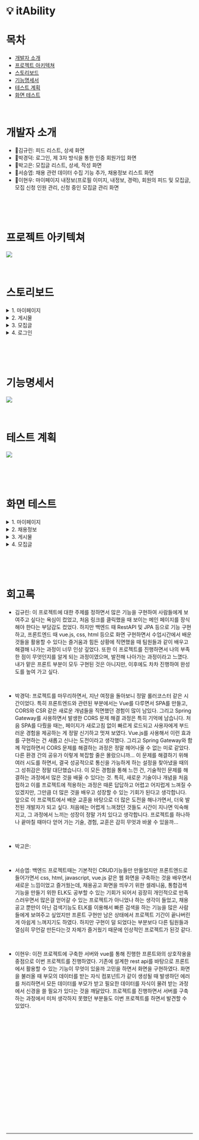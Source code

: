 # 💡 itAbility

# 목차  
- [개발자 소개](#개발자-소개)
- [프로젝트 아키텍쳐](#프로젝트-아키텍쳐)
- [스토리보드](#스토리보드)
- [기능명세서](#기능명세서)
- [테스트 계획](#테스트-계획)
- [화면 테스트](#화면-테스트)

<br>

# 개발자 소개
- 🍊김규린: 피드 리스트, 상세 화면
- 🍎박경덕: 로그인, 제 3자 방식을 통한 인증 회원가입 화면
- 🍐박고은: 모집글 리스트, 상세, 작성 화면
- 🍉서승엽: 채용 관련 데이터 수집 기능 추가, 채용정보 리스트 화면
- 🍓이현우: 마이페이지 내정보(프로필 이미지, 내정보, 경력), 회원의 피드 및 모집글, 모집 신청 인원 관리, 신청 중인 모집글 관리 화면

<br><br><br>

# 프로젝트 아키텍쳐
<img src = "https://github.com/beyond-sw-camp/be04-3rd-3team-itAbility/assets/22255663/3f335b3e-6cad-43a7-9a74-7551d7d9bee6">

<br>
<br>
<br>

# 스토리보드
 
<details>
    <summary> 1. 마이페이지 </summary>
      <br>1. 내정보 <br><img src="https://github.com/beyond-sw-camp/be04-3rd-3team-itAbility/assets/22255663/7dcf308a-24c2-4670-827c-6ddfa153ed0b">
      <br>2. 프로필 수정 <br>  <img src="https://github.com/beyond-sw-camp/be04-3rd-3team-itAbility/assets/22255663/75bbad65-b456-4224-8bd3-5099760ce5b6">
      <br>3. 경력 추가 <br> <img src="https://github.com/beyond-sw-camp/be04-3rd-3team-itAbility/assets/22255663/a5ce9492-bb11-43e5-9f35-34825376ebc2">
      <br>4. 작성한 피드 목록 <br> <img src="https://github.com/beyond-sw-camp/be04-3rd-3team-itAbility/assets/22255663/da414a8f-95a6-4590-9b88-065185c00553">
      <br>5. 작성한 피드 수정 <br> 
       <img src="https://github.com/beyond-sw-camp/be04-3rd-3team-itAbility/assets/22255663/3242f73b-8911-4b58-a44d-fe05ea8a31cd">
      <br>6. 작성한 모집글 목록<br><img src="https://github.com/beyond-sw-camp/be04-3rd-3team-itAbility/assets/22255663/4408358d-fbaa-4333-b0e3-c4c139f5f4af">
      <br>7. 작성한 모집글 수정<br> <img src="https://github.com/beyond-sw-camp/be04-3rd-3team-itAbility/assets/22255663/b41cfaa2-7661-4dcc-aad0-257f2d709a50">
      <br>8. 작성한 모집글 신청 목록 <br> <img src="https://github.com/beyond-sw-camp/be04-3rd-3team-itAbility/assets/22255663/c59987c8-ac9d-4ec9-bad4-3589b6ee957a">
      <br>9. 신청한 모집글 목록 <br> <img src="https://github.com/beyond-sw-camp/be04-3rd-3team-itAbility/assets/22255663/b0ab7c4e-97f4-42e7-a48c-6145a97b039e">
      
    
</details>

<details>
    <summary> 2. 게시물 </summary>
    <br>1. 게시물 전체 조회 <br><img src="https://github.com/beyond-sw-camp/be04-3rd-3team-itAbility/assets/107897788/57388b08-6462-4318-8fbe-25c15e04e9af">
    <br>2. 게시물 상세 조회 <br><img src="https://github.com/beyond-sw-camp/be04-3rd-3team-itAbility/assets/107897788/58f1aede-41ce-4e2c-a75f-f59fe9d58fcc">
    <br>3. 게시물 생성 <br><img src="https://github.com/beyond-sw-camp/be04-3rd-3team-itAbility/assets/107897788/728b6b1d-1b70-43dd-b168-00cde81bf874">
    <br>4. 게시물 수 <br><img src="https://github.com/beyond-sw-camp/be04-3rd-3team-itAbility/assets/107897788/5f50af4d-3425-4538-9391-754eea0a769d">

</details>

<details>
    <summary> 3. 모집글 </summary>
    <br>1. 모집글 목록<br><img src="https://github.com/beyond-sw-camp/be04-3rd-3team-itAbility/assets/64297541/cadf7f30-7bd5-4221-b435-ce046fbd0177">
    <br>2. 모집글 상세 정보<br><img src="https://github.com/beyond-sw-camp/be04-3rd-3team-itAbility/assets/64297541/5c18d481-6140-448e-9434-de14847dc626">
    <br>3. 모집글 작성<br><img src="https://github.com/beyond-sw-camp/be04-3rd-3team-itAbility/assets/64297541/06fc5bae-6f1c-43de-ac67-f7c9460fcc97">
</details>

<details>
    <summary> 4. 로그인 </summary>
    <img src="https://github.com/beyond-sw-camp/be04-3rd-3team-itAbility/assets/22255663/bd436e6a-ae56-4778-9b00-4eddc89ebd54">
</details>

<br><br><br>

# 기능명세서
<img src = "https://github.com/beyond-sw-camp/be04-3rd-3team-itAbility/assets/22255663/4bf52fdc-4160-4b93-b3cf-d3eb4d7b6560">
<br><br><br>

# 테스트 계획
<img src = "https://github.com/beyond-sw-camp/be04-3rd-3team-itAbility/assets/22255663/54bc8d11-9c5e-459d-ad4b-2c48dbe35696">

<br><br><br>


# 화면 테스트
<details>
  <summary> 1. 마이페이지 </summary>

  1. 프로필 이미지, 내정보 수정 <br> ![1. 프로필 이미지, 내정보 수정](https://github.com/beyond-sw-camp/be04-3rd-3team-itAbility/assets/22255663/471c4642-f93c-4a73-932a-7c69783a619e)
  2. 경력 추가 <br> ![2. 경력 추가](https://github.com/beyond-sw-camp/be04-3rd-3team-itAbility/assets/22255663/21abdda1-2e64-4687-b285-a2fbd1a018aa)
  3. 경력 삭제<br>![3. 경력 삭제](https://github.com/beyond-sw-camp/be04-3rd-3team-itAbility/assets/22255663/69934d64-6cbc-4cd5-95c5-4bf3558933d0)
  4. 게시물 수정 및 삭제<br>![4. 게시물 수정 및 삭제](https://github.com/beyond-sw-camp/be04-3rd-3team-itAbility/assets/22255663/172b9f4c-8555-40f6-a7c3-44473f9d6396)
  5. 작성한 모집글 수정 및 삭제<br>![5. 작성한 모집글 수정 및 삭제](https://github.com/beyond-sw-camp/be04-3rd-3team-itAbility/assets/22255663/1238c35a-beda-4259-877d-7bc3a858b3b4)
  6. 모집글 신청 인원 관리<br>![6. 모집글 신청 인원 관리](https://github.com/beyond-sw-camp/be04-3rd-3team-itAbility/assets/22255663/85d6e4fb-a28a-4357-942b-db7bb1a93462)
  7. 신청한 모집글 관리<br>![7. 신청한 모집글 관리](https://github.com/beyond-sw-camp/be04-3rd-3team-itAbility/assets/22255663/f1e83306-698a-43b9-83a7-f63d137a9de3)
</details>

<details>
  <summary> 2. 채용정보 </summary>
  1. 채용정보 출력 및 사이트 이동 
  <br> <img src ="https://github.com/beyond-sw-camp/be04-3rd-3team-itAbility/assets/37339093/5d5361d4-40c7-496a-9a93-2d5bad21d2be">
</details>

<details>
    <summary> 3. 게시물 </summary>
    1. 게시물 전체 조회<br>
    <img src="https://github.com/beyond-sw-camp/be04-3rd-3team-itAbility/assets/107897788/dfba27d1-a802-4f2e-9619-d50d01fc6c4a">
    <br>
    2. 상세조회<br>
    <img src="https://github.com/beyond-sw-camp/be04-3rd-3team-itAbility/assets/107897788/f574fb42-6720-44ea-a52b-8fb05a8bd05a">
    <br>
    3. 게시물 생성<br>
    <img src="https://github.com/beyond-sw-camp/be04-3rd-3team-itAbility/assets/107897788/799ff5cd-45fd-45a9-a6e4-ece1cf6be4ee">    
</details>

<details>
    <summary> 4. 모집글 </summary>
    1. 모집글 전체 조회
    2. 모집글 상세조회
    3. 모집글 신청<br>
    <img src="https://github.com/beyond-sw-camp/be04-3rd-3team-itAbility/assets/64297541/b7e18054-a92e-4dd8-ad6b-437522d31fc5"><br>
    4. 모집글 작성<br>
    <img src="https://github.com/beyond-sw-camp/be04-3rd-3team-itAbility/assets/64297541/318156b2-354c-4b63-880e-4bfe69b6c5ed"><br><br>
</details>
  

<br><br><br>

# 회고록

- 김규린: 이 프로젝트에 대한 주제를 정하면서 많은 기능을 구현하여 사람들에게 보여주고 싶다는 욕심이 컸었고, 처음 링크를 클릭했을 때 보이는 메인 페이지를 장식해야 한다는 부담감도 컸었다.
하지만 백엔드 때 RestAPI 및 JPA 등으로 기능 구현하고, 프론트엔드 때 vue.js, css, html 등으로 화면 구현하면서 수업시간에서 배운 것들을 활용할 수 있다는 즐거움과 힘든 상황에 직면했을 때 팀원들과 같이 배우고 해결해 나가는 과정이 너무 인상 깊었다.
또한 이 프로젝트를 진행하면서 나의 부족한 점이 무엇인지를 알게 되는 과정이였으며, 발전해 나아가는 과정이라고 느꼈다.
내가 맡은 프론트 부분이 모두 구현된 것은 아니지만, 이후에도 차차 진행하여 완성도를 높여 가고 싶다.
<br>

- 박경덕: 프로젝트를 마무리하면서, 지난 여정을 돌아보니 정말 롤러코스터 같은 시간이었다. 특히 프론트엔드와 관련된 부분에서는 Vue를 다루면서 SPA를 만들고, CORS와 CSR 같은 새로운 개념들을 직면했던 경험이 많이 남있다. 그리고 Spring Gateway를 사용하면서 발생한 CORS 문제 해결 과정은 특히 기억에 남습니다.
처음 SPA를 다뤘을 때는, 페이지가 새로고침 없이 빠르게 로드되고 사용자에게 부드러운 경험을 제공하는 게 정말 신기하고 멋져 보였다. Vue.js를 사용해서 이런 효과를 구현하는 건 새롭고 신나는 도전이라고 생각했다.
그리고 Spring Gateway와 함께 작업하면서 CORS 문제를 해결하는 과정은 정말 헤어나올 수 없는 미로 같았다. 다른 환경 간의 공유가 이렇게 복잡할 줄은 몰랐으니까... 이 문제를 해결하기 위해 여러 시도를 하면서, 결국 성공적으로 통신을 가능하게 하는 설정을 찾아냈을 때의 그 성취감은 정말 대단했습니다.
이 모든 경험을 통해 느낀 건, 기술적인 문제를 해결하는 과정에서 많은 것을 배울 수 있다는 것. 특히, 새로운 기술이나 개념을 처음 접하고 이를 프로젝트에 적용하는 과정은 때론 답답하고 어렵고 어지럽게 느껴질 수 있겠지만, 그만큼 더 많은 것을 배우고 성장할 수 있는 기회가 된다고 생각합니다.
앞으로 이 프로젝트에서 배운 교훈을 바탕으로 더 많은 도전을 해나가면서, 더욱 발전된 개발자가 되고 싶다. 처음에는 어렵게 느껴졌던 것들도 시간이 지나면 익숙해지고, 그 과정에서 느끼는 성장이 정말 가치 있다고 생각합니다. 프로젝트를 하나하나 끝마칠 때마다 얻어 가는 기술, 경험, 교훈은 감히 무엇과 바꿀 수 있을까...

<br>

- 박고은:
<br>

- 서승엽: 백엔드 프로젝트때는 기본적인 CRUD기능들만 만들었지만 프론트엔드로 들어가면서 css, html, javascript, vue.js 같은 웹 화면을 구축하는 것을 배우면서 새로운 느낌이었고 즐거웠는데, 채용공고 화면을 띄우기 위한 셀레니움, 통합검색 기능을 만들기 위한 ELK도 공부할 수 있는 기회가 되어서 굉장히 개인적으로 만족스러우면서 많은걸 얻어갈 수 있는 프로젝트가 아니었나 하는 생각이 들었고, 채용공고 뿐만이 아닌 검색기능도 ELK를 이용해서 빠른 검색을 하는 기능을 많은 사람들에게 보여주고 싶었지만 프론트 구현만 남은 상태에서 프로젝트 기간이 끝나버린게 아쉽게 느껴지기도 하였다. 하지만 구현이 덜 되었다는 부분보다 다른 팀원들과 열심히 무언갈 만든다는것 자체가 즐거웠기 때문에 인상적인 프로젝트가 된것 같다.
<br>

- 이현우: 이전 프로젝트에 구축한 서버와 vue를 통해 진행한 프론트와의 상호작용을 중점으로 이번 프로젝트를 진행하였다. 기존에 설계한 rest api를 바탕으로 프론트에서 활용할 수 있는 기능이 무엇이 있을까 고민을 하면서 화면을 구현하였다. 화면을 불러올 때 부모의 데이터를 받는 자식 컴포넌트가 같이 생성될 때 발생하던 에러를 처리하면서 모든 데이터를 부모가 받고 필요한 데이터를 자식이 물려 받는 과정에서 신경을 쓸 필요가 있다는 것을 깨달았다. 프로젝트를 진행하면서 서버를 구축하는 과정에서 미처 생각하지 못했던 부분들도 이번 프로젝트를 하면서 발견할 수 있었다. 

<br><br><br><br><br><br><br><br><br><br><br><br><br><br><br><br><br><br>

---
<br>



